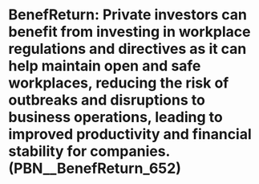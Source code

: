 # BenefReturn: __Private investors can benefit from investing in workplace regulations and directives as it can help maintain open and safe workplaces, reducing the risk of outbreaks and disruptions to business operations, leading to improved productivity and financial stability for companies.__ (PBN__BenefReturn_652)

